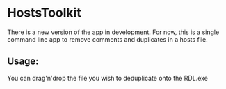 # HostsToolkit
There is a new version of the app in development. For now, this is a single command line app to remove comments and duplicates in a hosts file.
## Usage:
You can drag'n'drop the file you wish to deduplicate onto the RDL.exe

